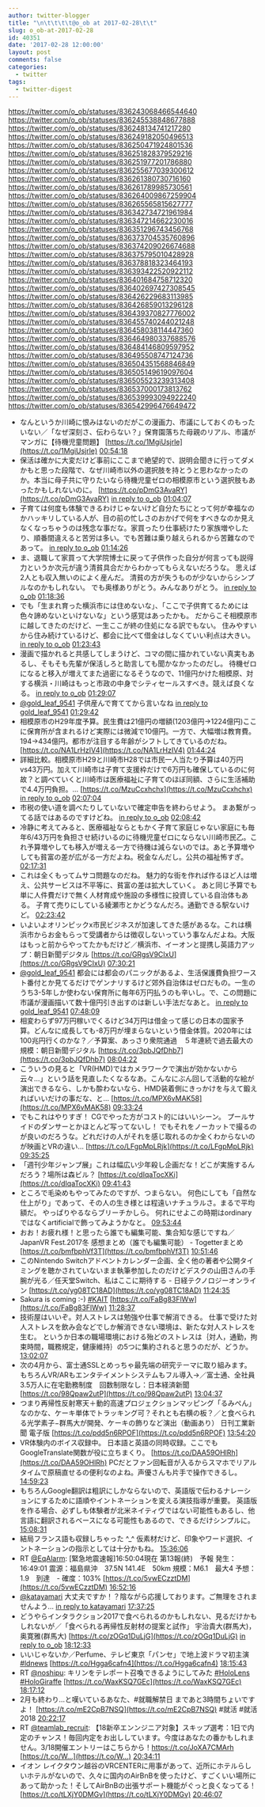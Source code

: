 ```yaml
---
author: twitter-blogger
title: "\n\t\t\t\t@o_ob at 2017-02-28\t\t"
slug: o_ob-at-2017-02-28
id: 40351
date: '2017-02-28 12:00:00'
layout: post
comments: false
categories:
  - twitter
tags:
  - twitter-digest
---
```


https://twitter.com/o_ob/statuses/836243068466544640 https://twitter.com/o_ob/statuses/836245538848677888 https://twitter.com/o_ob/statuses/836248134741217280 https://twitter.com/o_ob/statuses/836249182050496513 https://twitter.com/o_ob/statuses/836250471924801536 https://twitter.com/o_ob/statuses/836251828379529216 https://twitter.com/o_ob/statuses/836251977201786880 https://twitter.com/o_ob/statuses/836255677039300612 https://twitter.com/o_ob/statuses/836261380730716160 https://twitter.com/o_ob/statuses/836261789985730561 https://twitter.com/o_ob/statuses/836264009867259904 https://twitter.com/o_ob/statuses/836265565815627777 https://twitter.com/o_ob/statuses/836342734721961984 https://twitter.com/o_ob/statuses/836347214662230016 https://twitter.com/o_ob/statuses/836351296743456768 https://twitter.com/o_ob/statuses/836373704535760896 https://twitter.com/o_ob/statuses/836374209026674688 https://twitter.com/o_ob/statuses/836375795010428928 https://twitter.com/o_ob/statuses/836378818323464193 https://twitter.com/o_ob/statuses/836393422520922112 https://twitter.com/o_ob/statuses/836401684758712320 https://twitter.com/o_ob/statuses/836402697427308545 https://twitter.com/o_ob/statuses/836426229683113985 https://twitter.com/o_ob/statuses/836426859013296128 https://twitter.com/o_ob/statuses/836439370827776002 https://twitter.com/o_ob/statuses/836455740244021248 https://twitter.com/o_ob/statuses/836458038114447360 https://twitter.com/o_ob/statuses/836464980337688576 https://twitter.com/o_ob/statuses/836484146809597952 https://twitter.com/o_ob/statuses/836495508747124736 https://twitter.com/o_ob/statuses/836504351568846849 https://twitter.com/o_ob/statuses/836505149619097604 https://twitter.com/o_ob/statuses/836505523239313408 https://twitter.com/o_ob/statuses/836537000173813762 https://twitter.com/o_ob/statuses/836539993094922240 https://twitter.com/o_ob/statuses/836542996476649472  

*   なんというか川崎に恨みはないのだがこの漫画力、市議にしておくのもったいない／「なぜ深刻さ、伝わらない？」保育園落ちた母親のリアル、市議がマンガに【待機児童問題】 [https://t.co/1MgiUsjrle](https://t.co/1MgiUsjrle) [00:54:18](https://twitter.com/o_ob/statuses/836243068466544640)
*   保活は確かに大変だけど事前にここまで絶望的で、説明会聞きに行ってダメかもと思った段階で、なぜ川崎市以外の選択肢を持とうと思わなかったのか。本当に母子共に守りたいなら待機児童ゼロの相模原市という選択肢もあったかもしれないのに。 [https://t.co/pDmG3AvaRY](https://t.co/pDmG3AvaRY) [in reply to o_ob](https://twitter.com/o_ob/statuses/836243068466544640) [01:04:07](https://twitter.com/o_ob/statuses/836245538848677888)
*   子育ては何度も体験できるわけじゃないけど自分たちにとって何が幸福なのかハッキリしている人が、目の前の忙しさのおかげで何をすべきなのか見えなくなっちゃうのは残念な事だな。家買ったり仕事続けたり家族増やしたり、順番間違えると苦労は多い。でも苦難は乗り越えられるから苦難なのであって。 [in reply to o_ob](https://twitter.com/o_ob/statuses/836245538848677888) [01:14:26](https://twitter.com/o_ob/statuses/836248134741217280)
*   ま、退職して家買って大学院博士に戻って子供作った自分が何言っても説得力というか次元が違う清貧具合だからわかってもらえないだろうな。 思えば2人とも収入無いのによく産んだ。 清貧の方が失うものが少ないからシンプルなのかもしれない。 でも奥様ありがとう。みんなありがとう。 [in reply to o_ob](https://twitter.com/o_ob/statuses/836248134741217280) [01:18:36](https://twitter.com/o_ob/statuses/836249182050496513)
*   でも「生まれ育った横浜市には住めないな」、「ここで子供育てるためには色々諦めないといけないな」という感覚はあったかも。 だからこそ相模原市に越してきたのだけど、一生ここが終の住処になる訳でもない。 住みやすいから住み続けているけど、都会に比べて借金はしなくていい利点は大きい。 [in reply to o_ob](https://twitter.com/o_ob/statuses/836249182050496513) [01:23:43](https://twitter.com/o_ob/statuses/836250471924801536)
*   漫画で描かれると共感してしまうけど、コマの間に描かれていない真実もあるし、そもそも先輩が保活しろと助言しても聞かなかったのだし。 待機ゼロになると移入が増えてまた過密になるそうなので、11億円かけた相模原、対する横浜・川崎はもっと市政の中身でシティセールスすべき。競えば良くなる。 [in reply to o_ob](https://twitter.com/o_ob/statuses/836250471924801536) [01:29:07](https://twitter.com/o_ob/statuses/836251828379529216)
*   [@gold_leaf_9541](https://twitter.com/gold_leaf_9541) 子供産んで育ててから言いなね [in reply to gold_leaf_9541](https://twitter.com/gold_leaf_9541/statuses/836248564124680193) [01:29:42](https://twitter.com/o_ob/statuses/836251977201786880)
*   相模原市のH29年度予算。民生費は21億円の増額(1203億円→1224億円)ここに保育所が含まれるけど実際には微減で10億円。一方で、大幅増は教育費。194→434億円。都市が注目する年齢がシフトしてきているのだね。 [https://t.co/NA1LrHzIV4](https://t.co/NA1LrHzIV4) [01:44:24](https://twitter.com/o_ob/statuses/836255677039300612)
*   詳細比較。相模原市H29と川崎市H28では市民一人当たり予算は40万円vs43万円。加えて川崎市は子育て支援枠だけで6万円も確保しているのに何故？と調べていくと川崎市は医療福祉に子育てのほぼ同額、さらに生活補助で4.4万円負担。… [https://t.co/MzuCcxhchx](https://t.co/MzuCcxhchx) [in reply to o_ob](https://twitter.com/o_ob/statuses/836251828379529216) [02:07:04](https://twitter.com/o_ob/statuses/836261380730716160)
*   市税の使い道を調べたりしていないで確定申告を終わらせよう。 まあ繋がってる話ではあるのですけどね。 [in reply to o_ob](https://twitter.com/o_ob/statuses/836261380730716160) [02:08:42](https://twitter.com/o_ob/statuses/836261789985730561)
*   冷静に考えてみると、医療福祉ならともかく子育て家庭じゃない家庭にも毎年6/43万円を負担させ続けいるのに待機児童ゼロにならない川崎市民乙。これ予算増やしても移入が増える一方で待機は減らないのでは。あと予算増やしても貧富の差が広がる一方だよね。税金なんだし。公共の福祉怖すぎ。 [02:17:31](https://twitter.com/o_ob/statuses/836264009867259904)
*   これは全くもってムサコ問題なのだね。 魅力的な街を作れば作るほど人は増え、公共サービスは不平等に、貧富の差は拡大していく。 あと同じ予算でも単に人件費だけで無く人材育成や施設の多様性に投資している自治体もある。 子育て売りにしている綾瀬市とかどうなんだろ。通勤できる駅ないけど。 [02:23:42](https://twitter.com/o_ob/statuses/836265565815627777)
*   いよいよオリンピックx市民ビジネスが加速してきた感があるな。これは横浜市からお金もらって受講者からは徴収しないっていう事なんだよね。大阪はもっと前からやってたかもだけど／横浜市、イーオンと提携し英語力アップ：朝日新聞デジタル [https://t.co/GRgsV9CIxU](https://t.co/GRgsV9CIxU) [07:30:21](https://twitter.com/o_ob/statuses/836342734721961984)
*   [@gold_leaf_9541](https://twitter.com/gold_leaf_9541) 都会には都会のパニックがあるよ、生活保護費負担ワースト番付とか見てるだけでゲンナリするけど郊外自治体はゼロだもの。一生のうち3-5年しか使わない保育所に毎年6万円払うのも辛いし。で、この問題に市議が漫画描いて数十億円引き出すのは新しい手法だなあと。 [in reply to gold_leaf_9541](https://twitter.com/gold_leaf_9541/statuses/836274032081166336) [07:48:09](https://twitter.com/o_ob/statuses/836347214662230016)
*   相変わらず97万円稼いでくるけど34万円は借金って感じの日本の国家予算。どんなに成長しても-8万円が埋まらないという借金体質。2020年には100兆円行くのかな？／予算案、あっさり衆院通過　５年連続で過去最大の規模：朝日新聞デジタル [https://t.co/3pbJQfDhb7](https://t.co/3pbJQfDhb7) [08:04:22](https://twitter.com/o_ob/statuses/836351296743456768)
*   こういうの見ると「VR(HMD)ではカメラワークで演出が効かないから云々…」という話を見直したくなるなあ。こんなにぶん回して活動的な絵が演出できるなら、しかも酔わないなら、HMD装着側にきっかけを与えて鍛えればいいだけの事だな、と… [https://t.co/MPX6vMAK58](https://t.co/MPX6vMAK58) [09:33:24](https://twitter.com/o_ob/statuses/836373704535760896)
*   でもこれはやりすぎ！ CGでやった方がコスト的にはいいシーン。 プールサイドのダンサーとかほとんど写ってないし！ でもそれをノーカットで撮るのが良いのだろうな。どれだけの人がそれを感じ取れるのか全くわからないのが映画とVRの違い… [https://t.co/LFgpMpLRjk](https://t.co/LFgpMpLRjk) [09:35:25](https://twitter.com/o_ob/statuses/836374209026674688)
*   「週刊少年ジャンプ展」これは幅広い少年殺し企画だな！どこが実施するんだろう？場所は森ビル？ [https://t.co/dIqaTocXKi](https://t.co/dIqaTocXKi) [09:41:43](https://twitter.com/o_ob/statuses/836375795010428928)
*   ところで毛染めもやってみたのですが、つまらない。 何色にしても「自然な仕上がり」であって、その人の生き様とは程遠いナチュラルさ。まるで平均額だ。 やっぱりやるならブリーチかしら。 何れにせよこの時期はordinaryではなくartificialで飾ってみようかなと。 [09:53:44](https://twitter.com/o_ob/statuses/836378818323464193)
*   おお！お疲れ様！と思ったら誰でも編集可能、集合知な感じですね／JapanVR Fest.2017冬 感想まとめ（誰でも編集可能） - Togetterまとめ [https://t.co/bmfbphVf3T](https://t.co/bmfbphVf3T) [10:51:46](https://twitter.com/o_ob/statuses/836393422520922112)
*   このNintendo Switchアドベントカレンダー企画、全く他の著者や公開タイミングを聴かされていないまま執筆参加したのだけどデスクの山田さんの手腕が光る／任天堂Switch、私はここに期待する - 日経テクノロジーオンライン [https://t.co/yg08TC18AD](https://t.co/yg08TC18AD) [11:24:35](https://twitter.com/o_ob/statuses/836401684758712320)
*   Sakura is coming :-) [#KAIT](https://twitter.com/search?q=%23KAIT&src=hash) [https://t.co/FaBg83FlWw](https://t.co/FaBg83FlWw) [11:28:37](https://twitter.com/o_ob/statuses/836402697427308545)
*   技術屋はいいぞ。対人ストレスは勉強や仕事で解消できる。 仕事で受けた対人ストレスを飲み会などでしか解消できない環境は、新たな対人ストレスを生む。 というか日本の職場環境における殆どのストレスは｛対人，通勤，拘束時間，職務規定，健康維持｝の5つに集約されると思うのだが、どうか。 [13:02:07](https://twitter.com/o_ob/statuses/836426229683113985)
*   次の4月から、富士通SSLとめっちゃ最先端の研究テーマに取り組みます。もちろんVR/ARもエンタテイメントシステムもフル導入→／富士通、全社員3.5万人に在宅勤務制度　回数制限なし：日本経済新聞 [https://t.co/98Qpaw2utP](https://t.co/98Qpaw2utP) [13:04:37](https://twitter.com/o_ob/statuses/836426859013296128)
*   つまり再帰性反射寒天＋動的高速プロジェクションマッピング「るみぺん」なのかな、ケーキ単体でトラッキング可？それとも右横の板？／と食べられる光学素子−群馬大が開発、ケーキの飾りなど演出（動画あり） 日刊工業新聞 電子版 [https://t.co/pdd5n6RPOF](https://t.co/pdd5n6RPOF) [13:54:20](https://twitter.com/o_ob/statuses/836439370827776002)
*   VR体験内のボイス収録中。 日本語と英語の同時収録。ここでもGoogleTranslate関数が役に立ちまくり。 [https://t.co/DAA59OHlRh](https://t.co/DAA59OHlRh) PCだとファン回転音が入るからスマホでリアルタイムで原稿直せるの便利なのよね。声優さんも片手で操作できるし。 [14:59:23](https://twitter.com/o_ob/statuses/836455740244021248)
*   もちろんGoogle翻訳は粗訳にしかならないので、英語版で伝わるナレーションにするために語順やイントネーションを変える演技指導が重要。 英語版を作る場合、必ずしも体験者が北米ネイティヴではない可能性もあるし、他言語に翻訳されるベースになる可能性もあるので、できるだけシンプルに。 [15:08:31](https://twitter.com/o_ob/statuses/836458038114447360)
*   結局フランス語も収録しちゃった ^_^ 仮素材だけど、印象やワード選択、イントネーションの指示としては十分かもね。 [15:36:06](https://twitter.com/o_ob/statuses/836464980337688576)
*   RT [@EqAlarm](https://twitter.com/EqAlarm): [緊急地震速報]16:50:04現在 第13報(終)　予報 発生：16:49:01 震源：福島県沖　37.5N 141.4E　50km 規模：M6.1　最大4 予想：1.9　到達　- 確度：103% [https://t.co/5vwECzztDM](https://t.co/5vwECzztDM) [16:52:16](https://twitter.com/o_ob/statuses/836484146809597952)
*   [@katayamari](https://twitter.com/katayamari) 大丈夫ですか！？陰ながら応援しております。ご無理をされませんよう… [in reply to katayamari](https://twitter.com/katayamari/statuses/836494989081239552) [17:37:25](https://twitter.com/o_ob/statuses/836495508747124736)
*   どうやらインタラクション2017で食べられるのかもしれない、見るだけかもしれないが／「食べられる再帰性反射材の提案と試作」 宇治貴大(群馬大)，奥寛雅(群馬大) [https://t.co/zOGq1DuLjG](https://t.co/zOGq1DuLjG) [in reply to o_ob](https://twitter.com/o_ob/statuses/836439370827776002) [18:12:33](https://twitter.com/o_ob/statuses/836504351568846849)
*   いいじゃないか／Perfume、テレビ東京「パンセ」で地上波ドラマ初主演 [#ldnews](https://twitter.com/search?q=%23ldnews&src=hash) [https://t.co/Hgga6cafn4](https://t.co/Hgga6cafn4) [18:15:43](https://twitter.com/o_ob/statuses/836505149619097604)
*   RT [@noshipu](https://twitter.com/noshipu): キリンをテレポート召喚できるようにしてみた [#HoloLens](https://twitter.com/search?q=%23HoloLens&src=hash) [#HoloGiraffe](https://twitter.com/search?q=%23HoloGiraffe&src=hash) [https://t.co/WaxKSQ7GEc](https://t.co/WaxKSQ7GEc) [18:17:12](https://twitter.com/o_ob/statuses/836505523239313408)
*   2月も終わり…と嘆いているあなた、#就職解禁日 まであと3時間ちょいですよ！ [https://t.co/mE2CpB7NSQ](https://t.co/mE2CpB7NSQ) #就活 #就活2018 [20:22:17](https://twitter.com/o_ob/statuses/836537000173813762)
*   RT [@teamlab_recruit](https://twitter.com/teamlab_recruit): 【18新卒エンンジニア対象】スキップ選考：1日で内定のチャンス！毎回内定をお出ししています。今度はあなたの番かもしれません。3/18開催エントリーはこちらから！https://t.co/JoXA7CMArh [https://t.co/W…](https://t.co/W…) [20:34:11](https://twitter.com/o_ob/statuses/836539993094922240)
*   イオン レイクタウン越谷のVRCENTERに用事があって、近所にホテルらしいホテルがないので、久々に国内のAirBnBを使ったけど、すごくいい場所にあって助かった！そしてAirBnBの出張サポート機能がぐっと良くなってる！ [https://t.co/tLXjY0DMGv](https://t.co/tLXjY0DMGv) [20:46:07](https://twitter.com/o_ob/statuses/836542996476649472)